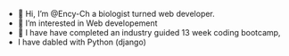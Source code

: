 - 👋 Hi, I’m @Ency-Ch a biologist turned web developer. 
- 👀 I’m interested in Web developement
- 🌱 I have have completed an industry guided 13 week coding bootcamp, 
- I have dabled with  Python (django) 


<!---
Ency-Ch/Ency-Ch is a ✨ special ✨ repository because its `README.md` (this file) appears on your GitHub profile.
You can click the Preview link to take a look at your changes.
--->
